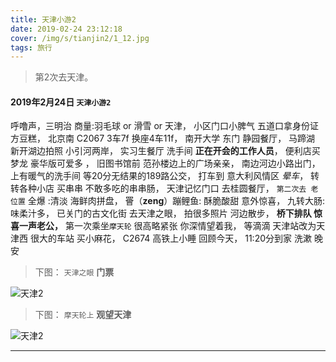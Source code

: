 ```yaml
---
title: 天津小游2
date: 2019-02-24 23:12:18
cover: /img/s/tianjin2/1_12.jpg
tags: 旅行
---
```



>  第2次去天津。

#### 2019年2月24日 `天津小游2`

呼噜声，三明治 商量:羽毛球 or 滑雪 or 天津，
小区门口小脾气 五道口拿身份证 方豆糕，
北京南 C2067 3车7f  换座4车11f，
南开大学 东门 静园餐厅，
马蹄湖 新开湖边拍照 小引河两岸， 
实习生餐厅 洗手间 __正在开会的工作人员__，
便利店买梦龙 豪华版可爱多 ，
旧图书馆前 范孙楼边上的广场亲亲，
南边河边小路出门，
上有暖气的洗手间 等20分无结果的189路公交，
打车到 意大利风情区 _晕车_，
转转各种小店 买串串 不敢多吃的串串肠，
天津记忆门口 去桂圆餐厅，
`第二次去 老位置` 全爆 :清淡 海鲜肉拼盘，
罾（__zeng__）蹦鲤鱼: 酥脆酸甜 意外惊喜，
九转大肠: 味柔汁多，
已关门的古文化街 去天津之眼，
拍很多照片 河边散步，
**桥下排队 惊喜一声老公，**
第一次乘坐`摩天轮` 很高略紧张 你深情望着我，
等滴滴 天津站改为天津西 很大的车站 买小麻花，
C2674 高铁上小睡 回顾今天，
11:20分到家 洗漱 晚安

> 下图：  `天津之眼` __门票__

![天津2](/img/s/tianjin2/1_11.jpg "天津之眼")

> 下图：  `摩天轮上` __观望天津__

![天津2](/img/s/tianjin2/1_12.jpg "天津之眼")

<!-- > `高能预警：` 使用手机流量时：慎重点击，图大、耗流量，`WiFi环境下`观看

[点这里 `更多照片`](/img/s/xizang/p.html#02) -->


***